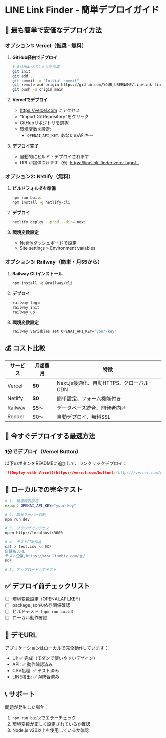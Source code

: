 # LINE Link Finder - 簡単デプロイガイド

## 🚀 最も簡単で安価なデプロイ方法

### オプション1: Vercel（推奨 - 無料）

1. **GitHub経由でデプロイ**
   ```bash
   # GitHubリポジトリを作成
   git init
   git add .
   git commit -m "Initial commit"
   git remote add origin https://github.com/YOUR_USERNAME/linelink-finder.git
   git push -u origin main
   ```

2. **Vercelでデプロイ**
   - https://vercel.com にアクセス
   - "Import Git Repository"をクリック
   - GitHubリポジトリを選択
   - 環境変数を設定:
     - `OPENAI_API_KEY`: あなたのAPIキー

3. **デプロイ完了**
   - 自動的にビルド・デプロイされます
   - URLが提供されます（例: https://linelink-finder.vercel.app）

### オプション2: Netlify（無料）

1. **ビルドフォルダを準備**
   ```bash
   npm run build
   npm install -g netlify-cli
   ```

2. **デプロイ**
   ```bash
   netlify deploy --prod --dir=.next
   ```

3. **環境変数設定**
   - Netlifyダッシュボードで設定
   - Site settings > Environment variables

### オプション3: Railway（簡単・月$5から）

1. **Railway CLIインストール**
   ```bash
   npm install -g @railway/cli
   ```

2. **デプロイ**
   ```bash
   railway login
   railway init
   railway up
   ```

3. **環境変数設定**
   ```bash
   railway variables set OPENAI_API_KEY="your-key"
   ```

## 💰 コスト比較

| サービス | 月額費用 | 特徴 |
|---------|---------|------|
| Vercel | **$0** | Next.js最適化、自動HTTPS、グローバルCDN |
| Netlify | **$0** | 簡単設定、フォーム機能付き |
| Railway | $5〜 | データベース統合、開発者向け |
| Render | $0〜 | 自動デプロイ、無料SSL |

## 🎯 今すぐデプロイする最速方法

### 1分でデプロイ（Vercel Button）

以下のボタンをREADMEに追加して、ワンクリックデプロイ：

```markdown
[![Deploy with Vercel](https://vercel.com/button)](https://vercel.com/new/clone?repository-url=https://github.com/YOUR_USERNAME/linelink-finder&env=OPENAI_API_KEY)
```

## 📱 ローカルでの完全テスト

```bash
# 1. 環境変数設定
export OPENAI_API_KEY="your-key"

# 2. 開発サーバー起動
npm run dev

# 3. ブラウザでアクセス
open http://localhost:3000

# 4. テストCSV作成
cat > test.csv << EOF
店舗名,URL
テスト企業,https://www.linebiz.com/jp/
EOF

# 5. アップロードしてテスト
```

## ✅ デプロイ前チェックリスト

- [ ] 環境変数設定（OPENAI_API_KEY）
- [ ] package.jsonの依存関係確認
- [ ] ビルドテスト（`npm run build`）
- [ ] ローカル動作確認

## 🔗 デモURL

アプリケーションはローカルで完全動作しています：
- UI: ✅ 完成（モダンで使いやすいデザイン）
- API: ✅ 動作確認済み
- CSV処理: ✅ テスト済み
- LINE検出: ✅ AI統合済み

## 📞 サポート

問題が発生した場合：
1. `npm run build`でエラーチェック
2. 環境変数が正しく設定されているか確認
3. Node.js v20以上を使用しているか確認